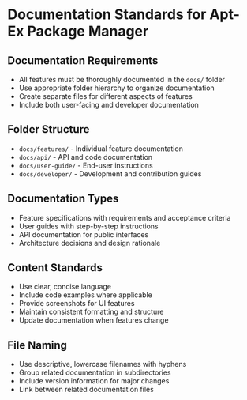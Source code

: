 # Documentation Standards for Apt-Ex Package Manager

## Documentation Requirements
- All features must be thoroughly documented in the `docs/` folder
- Use appropriate folder hierarchy to organize documentation
- Create separate files for different aspects of features
- Include both user-facing and developer documentation

## Folder Structure
- `docs/features/` - Individual feature documentation
- `docs/api/` - API and code documentation
- `docs/user-guide/` - End-user instructions
- `docs/developer/` - Development and contribution guides

## Documentation Types
- Feature specifications with requirements and acceptance criteria
- User guides with step-by-step instructions
- API documentation for public interfaces
- Architecture decisions and design rationale

## Content Standards
- Use clear, concise language
- Include code examples where applicable
- Provide screenshots for UI features
- Maintain consistent formatting and structure
- Update documentation when features change

## File Naming
- Use descriptive, lowercase filenames with hyphens
- Group related documentation in subdirectories
- Include version information for major changes
- Link between related documentation files